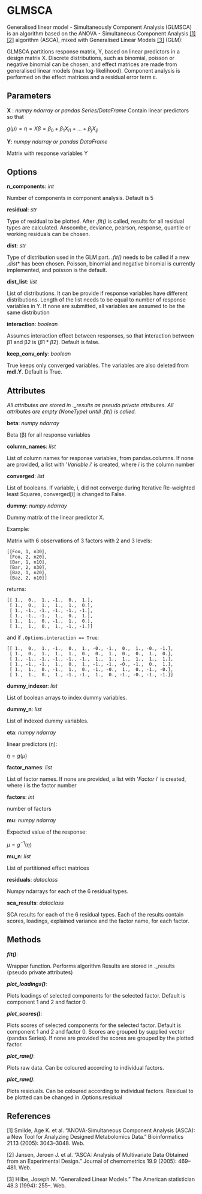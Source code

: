 # GLMSCA

Generalised linear model - Simultaneously Component Analysis (GLMSCA) is an algorithm based on the ANOVA - Simultaneous Component Analysis [[1]](#1) [[2]](#2) algorithm (ASCA), mixed with Generalised Linear Models [[3]](#3) (GLM):

GLMSCA partitions response matrix, Y, based on linear predictors in a design 
matrix X.
Discrete distributions, such as binomial, poisson or negative binomial can be 
chosen, and effect matrices are made from generalised linear models (max 
log-likelihood).
Component analysis is performed on the effect matrices and a residual error 
term ε. 


Parameters
----------
**X** : *numpy ndarray or pandas Series/DataFrame*
Contain linear predictors so that 

$g(µ) = η = Xβ = β_0 + β_1X_{i1} + ... + β_jX_{ij}$

**Y**: *numpy ndarray or pandas DataFrame*

Matrix with response variables Y
    
Options
-------
**n_components**: *int*

Number of components in component analysis. Default is 5
    
**residual**: *str*

Type of residual to be plotted. After *.fit()* is called, results for
all residual types are calculated. Anscombe, deviance, pearson, 
response, quantile or working residuals can be chosen.

**dist**: *str*

Type of distribution used in the GLM part. *.fit()* needs to be called
if a new *.dist** has been chosen. Poisson, binomial and negative binomial
is currently implemented, and poisson is the default.
    
**dist_list**: *list*

List of distributions. It can be provide if response variables have 
different distributions. Length of the list needs to be equal to number 
of response variables in Y. If none are submitted, all variables are
assumed to be the same distribution
    
**interaction**: *boolean*

Assumes interaction effect between responses, so that interaction
between β1 and β2 is ($β1*β2$). Default is false.
    
**keep_conv_only**: *boolean*

True keeps only converged variables. The variables are also deleted from 
**mdl.Y**. Default is True.

Attributes
----------
*All attributes are stored in  ._results as pseudo private attributes. All
attributes are empty (NoneType) untill .fit() is called.*

**beta**: *numpy ndarray*

Beta (β) for all response variables
    
**column_names**: *list*

List of column names for response variables, from pandas.columns. If 
none are provided, a list with '*Variable i*' is created, where *i* is the 
column number
    
**converged**: *list*

List of booleans. If variable, i, did not converge during Iterative 
Re-weighted least Squares, converged[i] is changed to False.

**dummy**: *numpy ndarray*

Dummy matrix of the linear predictor X.

Example: 

Matrix with 6 observations of 3 factors with 2 and 3 levels:

    
    [[Foo, 1, n30],
     [Foo, 2, n20],
     [Bar, 1, n10],
     [Bar, 2, n30],
     [Baz, 1, n20],
     [Baz, 2, n10]]

returns:   
    
    [[ 1.,  0.,  1., -1.,  0.,  1.],
     [ 1.,  0.,  1.,  1.,  1.,  0.],
     [ 1., -1., -1., -1., -1., -1.],
     [ 1., -1., -1.,  1.,  0.,  1.],
     [ 1.,  1.,  0., -1.,  1.,  0.],
     [ 1.,  1.,  0.,  1., -1., -1.]]
     
    
and if ```.Options.interaction == True```:

    [[ 1.,  0.,  1., -1.,  0.,  1., -0., -1.,  0.,  1., -0., -1.],
     [ 1.,  0.,  1.,  1.,  1.,  0.,  0.,  1.,  0.,  0.,  1.,  0.],
     [ 1., -1., -1., -1., -1., -1.,  1.,  1.,  1.,  1.,  1.,  1.],
     [ 1., -1., -1.,  1.,  0.,  1., -1., -1., -0., -1.,  0.,  1.],
     [ 1.,  1.,  0., -1.,  1.,  0., -1., -0.,  1.,  0., -1., -0.],
     [ 1.,  1.,  0.,  1., -1., -1.,  1.,  0., -1., -0., -1., -1.]]
     
**dummy_indexer**: *list*

List of boolean arrays to index dummy variables.
    
**dummy_n**: *list*

List of indexed dummy variables.
    
**eta**: *numpy ndarray*

linear predictors (η):

$η = g(µ)$
    
**factor_names**: *list*

List of factor names. If none are provided, a list with '*Factor i*' is 
created, where *i* is the factor number

**factors**: *int*

number of factors

**mu**: *numpy ndarray*

Expected value of the response:

$µ = g^{−1}(η)$

**mu_n**: *list*

List of partitioned effect matrices

**residuals**: *dataclass*

Numpy ndarrays for each of the 6 residual types.

**sca_results**: *dataclass*

SCA results for each of the 6 residual types. Each of the results contain
scores, loadings, explained variance and the factor name, for each factor.
 
Methods
--------    
***fit()***:

Wrapper function. Performs algorithm
Results are stored in ._results (pseudo private attributes)
    
***plot_loadings()***:

Plots loadings of selected components for the selected factor. Default 
is component 1 and 2 and factor 0.
    
***plot_scores()***:

Plots scores of selected components for the selected factor. Default 
is component 1 and 2 and factor 0. Scores are grouped by supplied
vector (pandas Series). If none are provided the scores are grouped by
the plotted factor.

***plot_raw()***:

Plots raw data. Can be coloured according to individual factors.
    
***plot_raw()***:

Plots residuals. Can be coloured according to individual factors. Residual
to be plotted can be changed in .Options.residual

## References
<a id="1">[1]</a> 
Smilde, Age K. et al. “ANOVA-Simultaneous Component Analysis (ASCA): a New Tool for Analyzing Designed Metabolomics Data.” Bioinformatics 21.13 (2005): 3043–3048. Web.

<a id="2">[2]</a> 
Jansen, Jeroen J. et al. “ASCA: Analysis of Multivariate Data Obtained from an Experimental Design.” Journal of chemometrics 19.9 (2005): 469–481. Web.


<a id="3">[3]</a> 
Hilbe, Joseph M. “Generalized Linear Models.” The American statistician 48.3 (1994): 255–. Web.
